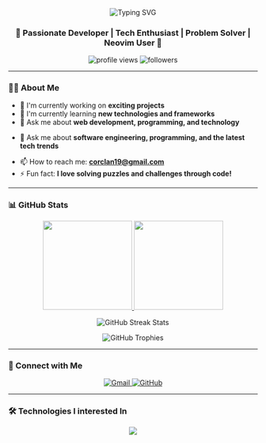 <div align="center">
  <img src="https://readme-typing-svg.herokuapp.com?font=Fira+Code&size=32&duration=2800&pause=2000&color=A9FEF7&center=true&vCenter=true&width=940&lines=Hey+There!+%F0%9F%91%8B+I'm+Dawie+Malmsteel;Welcome+to+my+GitHub+Profile!+%F0%9F%9A%80" alt="Typing SVG" />
</div>

<h3 align="center">🌟 Passionate Developer | Tech Enthusiast | Problem Solver | Neovim User 🌟</h3>

<p align="center">
  <img src="https://komarev.com/ghpvc/?username=DawieMalmsteel&label=Profile%20views&color=0e75b6&style=flat" alt="profile views" />
  <img src="https://img.shields.io/github/followers/DawieMalmsteel?label=Followers&style=social" alt="followers" />
</p>

---

### 👨‍💻 About Me

- 🔭 I'm currently working on **exciting projects**
- 🌱 I'm currently learning **new technologies and frameworks**
- 💬 Ask me about **web development, programming, and technology**
+ 💬 Ask me about **software engineering, programming, and the latest tech trends**
- 📫 How to reach me: **corclan19@gmail.com**
- ⚡ Fun fact: **I love solving puzzles and challenges through code!**

---

### 📊 GitHub Stats

<p align="center">
<a href="https://github.com/DawieMalmsteel">
  <img height="180em" src="https://github-readme-stats-eight-theta.vercel.app/api?username=DawieMalmsteel&show_icons=true&theme=algolia&include_all_commits=true&count_private=true"/>
  <img height="180em" src="https://github-readme-stats-eight-theta.vercel.app/api/top-langs/?username=DawieMalmsteel&layout=compact&langs_count=8&theme=algolia"/>
</a>
</p>

<p align="center">
  <img src="https://github-readme-streak-stats.herokuapp.com/?user=DawieMalmsteel&theme=tokyonight&hide_border=true" alt="GitHub Streak Stats" />
</p>

<p align="center">
  <img src="https://github-profile-trophy.vercel.app/?username=DawieMalmsteel&theme=tokyonight&no-frame=true&row=1&column=7" alt="GitHub Trophies" />
</p>

---

### 🤝 Connect with Me

<p align="center">
  <a href="mailto:corclan19@gmail.com">
    <img src="https://skillicons.dev/icons?i=gmail" alt="Gmail" />
  </a>
  <a href="https://github.com/DawieMalmsteel">
    <img src="https://skillicons.dev/icons?i=github" alt="GitHub" />
  </a>
</p>

---

### 🛠️ Technologies I interested In

<p align="center">
  <a href="https://skillicons.dev">
    <img src="https://skillicons.dev/icons?i=js,ts,nodejs,nextjs,react,angular,bash,obsidian,figma,tailwind,go,rust,cs,dotnet,ocaml,lua,py,neovim,git,docker,mysql,mongodb,php,laravel,linux,arch" />
  </a>
</p>

